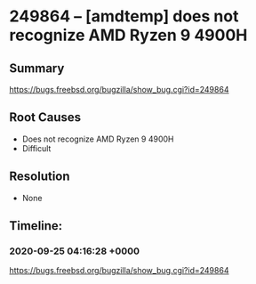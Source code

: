 # 249864 – [amdtemp] does not recognize AMD Ryzen 9 4900H

## Summary

https://bugs.freebsd.org/bugzilla/show_bug.cgi?id=249864

## Root Causes

* Does not recognize AMD Ryzen 9 4900H
* Difficult

## Resolution

* None

## Timeline:

### 2020-09-25 04:16:28 +0000

https://bugs.freebsd.org/bugzilla/show_bug.cgi?id=249864
